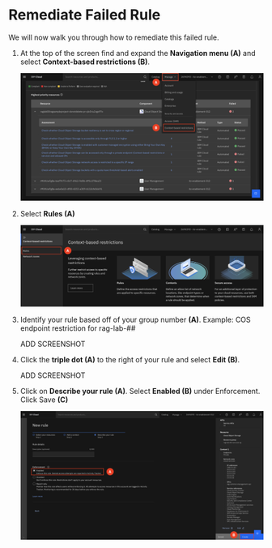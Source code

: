 # Remediate Failed Rule

We will now walk you through how to remediate this failed rule. 

1. At the top of the screen find and expand the **Navigation menu (A)** and select **Context-based restrictions (B)**.

     ![alt text](../images/2.3.1.png)   

2. Select **Rules (A)**

    ![alt text](../images/2.3.2.png)

3. Identify your rule based off of your group number **(A)**. 
    Example: COS endpoint restriction for rag-lab-## <br>

    ADD SCREENSHOT 

4. Click the **triple dot (A)** to the right of your rule and select **Edit (B)**. <br>

    ADD SCREENSHOT 

5. Click on **Describe your rule (A)**. Select **Enabled (B)** under Enforcement. Click Save **(C)**

    ![alt text](../images/2.3.8.png)